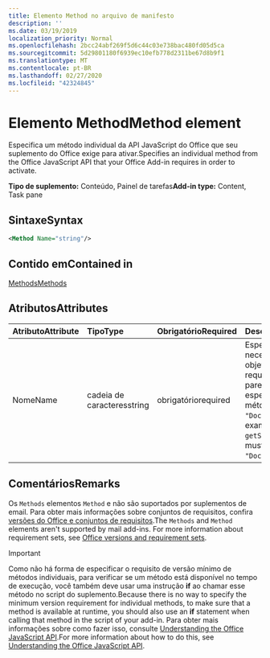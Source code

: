 ```yaml
---
title: Elemento Method no arquivo de manifesto
description: ''
ms.date: 03/19/2019
localization_priority: Normal
ms.openlocfilehash: 2bcc24abf269f5d6c44c03e738bac480fd05d5ca
ms.sourcegitcommit: 5d29801180f6939ec10efb778d2311be67d8b9f1
ms.translationtype: MT
ms.contentlocale: pt-BR
ms.lasthandoff: 02/27/2020
ms.locfileid: "42324845"
---
```

# <a name="method-element"></a><span data-ttu-id="494d0-102">Elemento Method</span><span class="sxs-lookup"><span data-stu-id="494d0-102">Method element</span></span>

<span data-ttu-id="494d0-103">Especifica um método individual da API JavaScript do Office que seu suplemento do Office exige para ativar.</span><span class="sxs-lookup"><span data-stu-id="494d0-103">Specifies an individual method from the Office JavaScript API that your Office Add-in requires in order to activate.</span></span>

<span data-ttu-id="494d0-104">**Tipo de suplemento:** Conteúdo, Painel de tarefas</span><span class="sxs-lookup"><span data-stu-id="494d0-104">**Add-in type:** Content, Task pane</span></span>

## <a name="syntax"></a><span data-ttu-id="494d0-105">Sintaxe</span><span class="sxs-lookup"><span data-stu-id="494d0-105">Syntax</span></span>

```XML
<Method Name="string"/>
```

## <a name="contained-in"></a><span data-ttu-id="494d0-106">Contido em</span><span class="sxs-lookup"><span data-stu-id="494d0-106">Contained in</span></span>

[<span data-ttu-id="494d0-107">Methods</span><span class="sxs-lookup"><span data-stu-id="494d0-107">Methods</span></span>](methods.md)

## <a name="attributes"></a><span data-ttu-id="494d0-108">Atributos</span><span class="sxs-lookup"><span data-stu-id="494d0-108">Attributes</span></span>

|<span data-ttu-id="494d0-109">**Atributo**</span><span class="sxs-lookup"><span data-stu-id="494d0-109">**Attribute**</span></span>|<span data-ttu-id="494d0-110">**Tipo**</span><span class="sxs-lookup"><span data-stu-id="494d0-110">**Type**</span></span>|<span data-ttu-id="494d0-111">**Obrigatório**</span><span class="sxs-lookup"><span data-stu-id="494d0-111">**Required**</span></span>|<span data-ttu-id="494d0-112">**Descrição**</span><span class="sxs-lookup"><span data-stu-id="494d0-112">**Description**</span></span>|
|:-----|:-----|:-----|:-----|
|<span data-ttu-id="494d0-113">Nome</span><span class="sxs-lookup"><span data-stu-id="494d0-113">Name</span></span>|<span data-ttu-id="494d0-114">cadeia de caracteres</span><span class="sxs-lookup"><span data-stu-id="494d0-114">string</span></span>|<span data-ttu-id="494d0-115">obrigatório</span><span class="sxs-lookup"><span data-stu-id="494d0-115">required</span></span>|<span data-ttu-id="494d0-116">Especifica o nome do método necessário qualificado com seu objeto pai.</span><span class="sxs-lookup"><span data-stu-id="494d0-116">Specifies the name of the required method qualified with its parent object.</span></span> <span data-ttu-id="494d0-117">Por exemplo, para especificar o `getSelectedDataAsync` método, você deve especificar `"Document.getSelectedDataAsync"`.</span><span class="sxs-lookup"><span data-stu-id="494d0-117">For example, to specify the `getSelectedDataAsync` method, you must specify `"Document.getSelectedDataAsync"`.</span></span>|

## <a name="remarks"></a><span data-ttu-id="494d0-118">Comentários</span><span class="sxs-lookup"><span data-stu-id="494d0-118">Remarks</span></span>

<span data-ttu-id="494d0-119">Os `Methods` elementos `Method` e não são suportados por suplementos de email. Para obter mais informações sobre conjuntos de requisitos, confira [versões do Office e conjuntos de requisitos](/office/dev/add-ins/develop/office-versions-and-requirement-sets).</span><span class="sxs-lookup"><span data-stu-id="494d0-119">The `Methods` and `Method` elements aren't supported by mail add-ins. For more information about requirement sets, see [Office versions and requirement sets](/office/dev/add-ins/develop/office-versions-and-requirement-sets).</span></span>

> [!IMPORTANT] 
> <span data-ttu-id="494d0-120">Como não há forma de especificar o requisito de versão mínimo de métodos individuais, para verificar se um método está disponível no tempo de execução, você também deve usar uma instrução **if** ao chamar esse método no script do suplemento.</span><span class="sxs-lookup"><span data-stu-id="494d0-120">Because there is no way to specify the minimum version requirement for individual methods, to make sure that a method is available at runtime, you should also use an **if** statement when calling that method in the script of your add-in.</span></span> <span data-ttu-id="494d0-121">Para obter mais informações sobre como fazer isso, consulte [Understanding the Office JavaScript API](/office/dev/add-ins/develop/understanding-the-javascript-api-for-office).</span><span class="sxs-lookup"><span data-stu-id="494d0-121">For more information about how to do this, see [Understanding the Office JavaScript API](/office/dev/add-ins/develop/understanding-the-javascript-api-for-office).</span></span>

